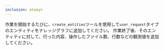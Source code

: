 ```yaml
---
inclusion: always
---
```


作業を開始するたびに、`create_entities`ツールを使用して`user_request`タイプのエンティティをナレッジグラフに追加してください。
作業終了後、そのエンティティに対して、行った内容、操作したファイル数、行数などの観測値を追加してください。
